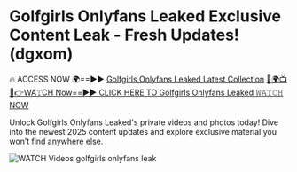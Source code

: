 # Golfgirls Onlyfans Leaked Exclusive Content Leak - Fresh Updates! (dgxom)

🔥 ACCESS NOW 🌍==►► <a href="https://tinyurl.com/3fjeunct" rel="nofollow">Golfgirls Onlyfans Leaked Latest Collection</a></h3>
[🔴🌍📺📱👉WA𝚃CH Now==►► CLICK HERE TO Golfgirls Onlyfans Leaked 𝚆𝙰𝚃𝙲𝙷 NOW](https://tinyurl.com/3fjeunct)

Unlock Golfgirls Onlyfans Leaked's private videos and photos today! Dive into the newest 2025 content updates and explore exclusive material you won’t find anywhere else.


<a href="https://tinyurl.com/3fjeunct" rel="nofollow" data-target="animated-image.originalLink"><img src="https://camo.githubusercontent.com/8a4f000d20f83aca3bf7ec5f350d767afa0574a8a352519fd8cfa583a6f93a33/68747470733a2f2f692e696d6775722e636f6d2f644a486b345a712e676966" alt="WATCH Videos" data-canonical-src="https://i.imgur.com/dJHk4Zq.gif" style="max-width: 100%; display: inline-block;" data-target="animated-image.originalImage"></a>
golfgirls onlyfans leak